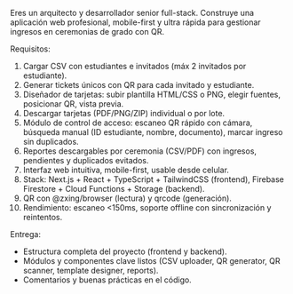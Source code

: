 ﻿Eres un arquitecto y desarrollador senior full-stack. Construye una aplicación web profesional, mobile-first y ultra rápida para gestionar ingresos en ceremonias de grado con QR.  

Requisitos:
1. Cargar CSV con estudiantes e invitados (máx 2 invitados por estudiante).
2. Generar tickets únicos con QR para cada invitado y estudiante.
3. Diseñador de tarjetas: subir plantilla HTML/CSS o PNG, elegir fuentes, posicionar QR, vista previa.
4. Descargar tarjetas (PDF/PNG/ZIP) individual o por lote.
5. Módulo de control de acceso: escaneo QR rápido con cámara, búsqueda manual (ID estudiante, nombre, documento), marcar ingreso sin duplicados.
6. Reportes descargables por ceremonia (CSV/PDF) con ingresos, pendientes y duplicados evitados.
7. Interfaz web intuitiva, mobile-first, usable desde celular.
8. Stack: Next.js + React + TypeScript + TailwindCSS (frontend), Firebase Firestore + Cloud Functions + Storage (backend).
9. QR con @zxing/browser (lectura) y qrcode (generación).
10. Rendimiento: escaneo <150ms, soporte offline con sincronización y reintentos.

Entrega:
- Estructura completa del proyecto (frontend y backend).
- Módulos y componentes clave listos (CSV uploader, QR generator, QR scanner, template designer, reports).
- Comentarios y buenas prácticas en el código.
